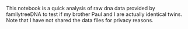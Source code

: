 This notebook is a quick analysis of raw dna data provided by familytreeDNA to test if my brother Paul and I are actually identical twins.  Note that I have not shared the data files for privacy reasons.  
